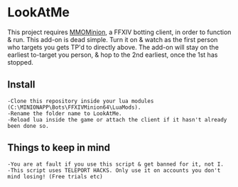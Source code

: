 # LookAtMe
This project requires [MMOMinion](https://www.mmominion.com/misc.php?page=ffxivbot), a FFXIV botting client, in order to function & run.
 This add-on is dead simple. Turn it on & watch as the first person who targets you gets TP'd to directly above.
 The add-on will stay on the earliest to-target you person, & hop to the 2nd earliest, once the 1st has stopped.

## Install
    -Clone this repository inside your lua modules (C:\MINIONAPP\Bots\FFXIVMinion64\LuaMods).
    -Rename the folder name to LookAtMe.
    -Reload lua inside the game or attach the client if it hasn't already been done so.

## Things to keep in mind   
    -You are at fault if you use this script & get banned for it, not I.
    -This script uses TELEPORT HACKS. Only use it on accounts you don't mind losing! (Free trials etc)
